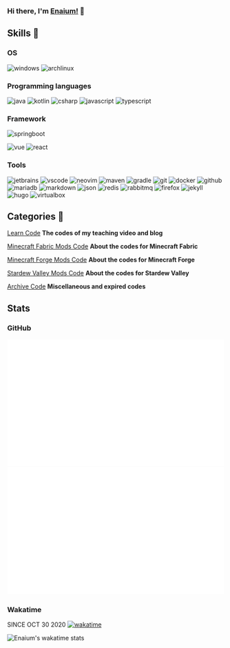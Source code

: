 ### Hi there, I'm [Enaium!](https://www.enaium.cn) 👋

## Skills 🚀

### OS

![windows](https://img.shields.io/badge/-Windows10-red?style=flat-square&logo=windows&logoColor=white)
![archlinux](https://img.shields.io/badge/-ArchLinux-red?style=flat-square&logo=archlinux&logoColor=white)

### Programming languages

![java](https://img.shields.io/badge/-Java-blue?style=flat-square&logo=OpenJDK&logoColor=white)
![kotlin](https://img.shields.io/badge/-Kotlin-blue?style=flat-square&logo=kotlin&logoColor=white)
![csharp](https://img.shields.io/badge/-C%23-blue?style=flat-square&logo=c&logoColor=blue&logoColor=white)
![javascript](https://img.shields.io/badge/-JavaScript-blue?style=flat-square&logo=javascript&logoColor=white)
![typescript](https://img.shields.io/badge/-TypeScript-blue?style=flat-square&logo=typescript&logoColor=white)

### Framework

![springboot](https://img.shields.io/badge/-SpringBoot-green?style=flat-square&logo=springboot&logoColor=white)

![vue](https://img.shields.io/badge/-Vue-green?style=flat-square&logo=vue.js&logoColor=white)
![react](https://img.shields.io/badge/-React-green?style=flat-square&logo=react&logoColor=white)

### Tools
![jetbrains](https://img.shields.io/badge/-JetBrains-black?style=flat-square&logo=jetbrains&logoColor=white)
![vscode](https://img.shields.io/badge/-Visual_Studio_Code-black?style=flat-square&logo=visualstudiocode&logoColor=white)
![neovim](https://img.shields.io/badge/-NeoVim-black?style=flat-square&logo=neovim&logoColor=white)
![maven](https://img.shields.io/badge/-Maven-black?style=flat-square&logo=apache-maven&logoColor=white)
![gradle](https://img.shields.io/badge/-Gradle-black?style=flat-square&logo=gradle&logoColor=white)
![git](https://img.shields.io/badge/-Git-black?style=flat-square&logo=git&logoColor=white)
![docker](https://img.shields.io/badge/-Docker-black?style=flat-square&logo=docker&logoColor=white)
![github](https://img.shields.io/badge/Github-black?style=flat-square&logo=github&logoColor=white)
![mariadb](https://img.shields.io/badge/-MariaDB-black?style=flat-square&logo=mariadb&logoColor=white)
![markdown](https://img.shields.io/badge/-Markdown-black?style=flat-square&logo=markdown&logoColor=white)
![json](https://img.shields.io/badge/-JSON-black?style=flat-square&logo=json&logoColor=white)
![redis](https://img.shields.io/badge/-Redis-black?style=flat-square&logo=redis&logoColor=white)
![rabbitmq](https://img.shields.io/badge/-RabbitMQ-black?style=flat-square&logo=rabbitmq&logoColor=white)
![firefox](https://img.shields.io/badge/-FireFox-black?style=flat-square&logo=firefox&logoColor=white)
![jekyll](https://img.shields.io/badge/-Jekyll-black?style=flat-square&logo=jekyll&logoColor=white)
![hugo](https://img.shields.io/badge/-HUGO-black?style=flat-square&logo=hugo&logoColor=white)
![virtualbox](https://img.shields.io/badge/-Virtual_Box-black?style=flat-square&logo=virtualbox&logoColor=white)

## Categories 🎨

[Learn Code](https://github.com/Enaium-Learn) **The codes of my teaching video and blog**

[Minecraft Fabric Mods Code](https://github.com/Enaium-FabricMC) **About the codes for Minecraft Fabric**

[Minecraft Forge Mods Code](https://github.com/Enaium-ForgeMC) **About the codes for Minecraft Forge**

[Stardew Valley Mods Code](https://github.com/Enaium-StardewValleyMods) **About the codes for Stardew Valley**

[Archive Code](https://github.com/Enaium-Archive) **Miscellaneous and expired codes**

## Stats

### GitHub

![](https://raw.githubusercontent.com/Enaium/Enaium/master/generated/overview.svg)
![](https://raw.githubusercontent.com/Enaium/Enaium/master/generated/languages.svg)

### Wakatime

SINCE OCT 30 2020
[![wakatime](https://wakatime.com/badge/user/fe319486-f277-4f0b-8ab5-0d36b7f066ea.svg?style=for-the-badge)](https://wakatime.com/@fe319486-f277-4f0b-8ab5-0d36b7f066ea) 

![Enaium's wakatime stats](https://github-readme-stats.vercel.app/api/wakatime?username=Enaium&range=all_time&layout=compact)
